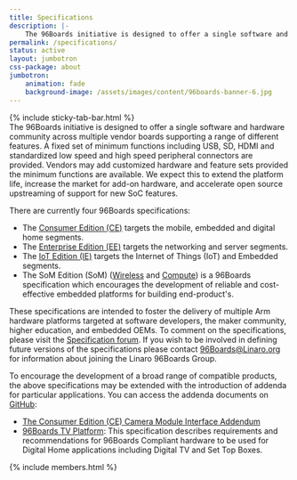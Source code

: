 ```yaml
---
title: Specifications
description: |-
    The 96Boards initiative is designed to offer a single software and hardware community across multiple vendor boards supporting a range of different features.
permalink: /specifications/
status: active
layout: jumbotron
css-package: about
jumbotron:
    animation: fade
    background-image: /assets/images/content/96boards-banner-6.jpg
---
```

<div class="row" id="content-container">
{% include sticky-tab-bar.html %}
<div class="container" markdown="1">
The 96Boards initiative is designed to offer a single software and hardware community across multiple vendor boards supporting a range of different features. A fixed set of minimum functions including USB, SD, HDMI and standardized low speed and high speed peripheral connectors are provided. Vendors may add customized hardware and feature sets provided the minimum functions are available. We expect this to extend the platform life, increase the market for add-on hardware, and accelerate open source upstreaming of support for new SoC features.

There are currently four 96Boards specifications:

* The [Consumer Edition (CE)](https://linaro.co/ce-specification) targets the mobile, embedded and digital home segments.
* The [Enterprise Edition (EE)](https://linaro.co/ee-specification) targets the networking and server segments.
* The [IoT Edition (IE)](https://linaro.co/ie-specification) targets the Internet of Things (IoT) and Embedded segments.
* The SoM Edition (SoM) ([Wireless](https://linaro.co/som-w-spec) and [Compute](https://linaro.co/som-spec)) is a 96Boards specification which encourages the development of reliable and cost-effective embedded platforms for building end-product's.

These specifications are intended to foster the delivery of multiple Arm hardware platforms targeted at software developers, the maker community, higher education, and embedded OEMs. To comment on the specifications, please visit the [Specification forum](https://discuss.96boards.org/c/specification/). If you wish to be involved in defining future versions of the specifications please contact [96Boards@Linaro.org](mailto:96Boards@Linaro.org) for information about joining the Linaro 96Boards Group.

To encourage the development of a broad range of compatible products, the above specifications may be extended with the introduction of addenda for particular applications. You can access the addenda documents on [GitHub](https://github.com/96boards/documentation/tree/master/Specifications/Addenda):

* [The Consumer Edition (CE) Camera Module Interface Addendum](https://linaro.co/camera-spec)
* [96Boards TV Platform](https://linaro.co/tv-specification): This specification describes requirements and recommendations for 96Boards Compliant hardware to be used for Digital Home applications including Digital TV and Set Top Boxes.
</div>
</div>

{% include members.html %}
